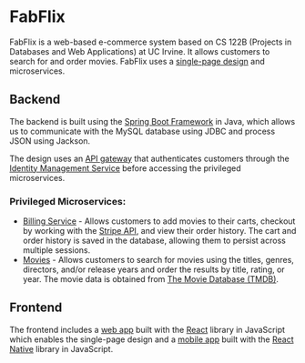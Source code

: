 # FabFlix

FabFlix is a web-based e-commerce system based on CS 122B (Projects in Databases and Web Applications) at UC Irvine. It allows customers to search for and order movies. FabFlix uses a [single-page design](https://developer.mozilla.org/en-US/docs/Glossary/SPA) and microservices.


## Backend

The backend is built using the [Spring Boot Framework](https://spring.io/projects/spring-boot) in Java, which allows us to communicate with the MySQL database using JDBC and process JSON using Jackson.

The design uses an [API gateway](/backend/gateway/) that authenticates customers through the [Identity Management Service](/backend/idm/) before accessing the privileged microservices.


### Privileged Microservices:
- [Billing Service](/backend/billing/) - Allows customers to add movies to their carts, checkout by working with the [Stripe API](https://stripe.com/docs/payments/quickstart), and view their order history. The cart and order history is saved in the database, allowing them to persist across multiple sessions.
- [Movies](/backend/movies/) - Allows customers to search for movies using the titles, genres, directors, and/or release years and order the results by title, rating, or year. The movie data is obtained from [The Movie Database (TMDB)](https://themoviedb.org).

## Frontend
The frontend includes a [web app](/frontend/web/) built with the [React](https://reactjs.org/) library in JavaScript which enables the single-page design and a [mobile app](/frontend/native/) built with the [React Native](https://reactnative.dev) library in JavaScript.